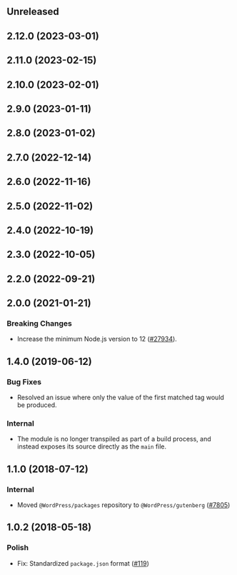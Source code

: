 <!-- Learn how to maintain this file at https://github.com/WordPress/gutenberg/tree/HEAD/packages#maintaining-changelogs. -->

## Unreleased

## 2.12.0 (2023-03-01)

## 2.11.0 (2023-02-15)

## 2.10.0 (2023-02-01)

## 2.9.0 (2023-01-11)

## 2.8.0 (2023-01-02)

## 2.7.0 (2022-12-14)

## 2.6.0 (2022-11-16)

## 2.5.0 (2022-11-02)

## 2.4.0 (2022-10-19)

## 2.3.0 (2022-10-05)

## 2.2.0 (2022-09-21)

## 2.0.0 (2021-01-21)

### Breaking Changes

-   Increase the minimum Node.js version to 12 ([#27934](https://github.com/WordPress/gutenberg/pull/27934)).

## 1.4.0 (2019-06-12)

### Bug Fixes

-   Resolved an issue where only the value of the first matched tag would be produced.

### Internal

-   The module is no longer transpiled as part of a build process, and instead exposes its source directly as the `main` file.

## 1.1.0 (2018-07-12)

### Internal

-   Moved `@WordPress/packages` repository to `@WordPress/gutenberg` ([#7805](https://github.com/WordPress/gutenberg/pull/7805))

## 1.0.2 (2018-05-18)

### Polish

-   Fix: Standardized `package.json` format ([#119](https://github.com/WordPress/packages/pull/119))
